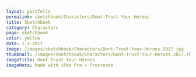 ```yaml
---
layout: portfolio
permalink: sketchbook/Characters/Dont-Trust-Your-Heroes
title: Sketchbook
category: Characters
page: sketchbook
color: yellow
date: 1-1-2017
image: /images/sketchbook/Characters/Dont-Trust-Your-Heroes.2017.jpg
thumbnail: /images/sketchbook/Characters/Dont-Trust-Your-Heroes.2017.thumb.jpg
imageTitle: Dont Trust Your Heroes
imageMeta: Made with iPad Pro + Procreate
---
```

